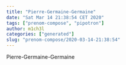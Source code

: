 ```yaml
---
title: "Pierre-Germaine-Germaine"
date: "Sat Mar 14 21:38:54 CET 2020"
tags: ["prenom-compose", "pipotron"]
author: m1ch3l
categories: ["generated"]
slug: "prenom-compose/2020-03-14-21:38:54"
---
```


Pierre-Germaine-Germaine
